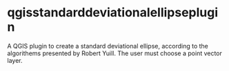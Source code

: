 # qgisstandarddeviationalellipseplugin
A QGIS plugin to create a standard deviational ellipse, according to
the algorithems presented by Robert Yuill.
The user must choose a point vector layer.


